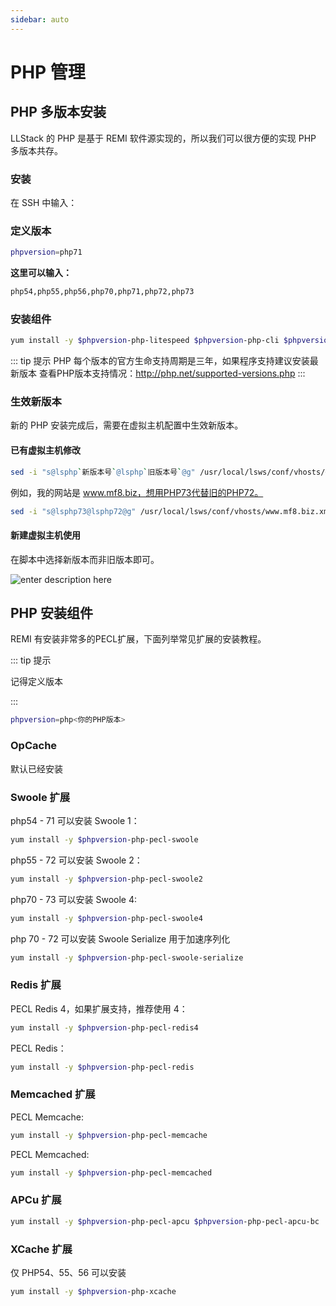 ```yaml
---
sidebar: auto
---
```


# PHP 管理

## PHP 多版本安装

LLStack 的 PHP 是基于 REMI 软件源实现的，所以我们可以很方便的实现 PHP 多版本共存。

### 安装

在 SSH 中输入：

### 定义版本

```bash
phpversion=php71
```

**这里可以输入：**

```bash
php54,php55,php56,php70,php71,php72,php73
```

### 安装组件

```bash
yum install -y $phpversion-php-litespeed $phpversion-php-cli $phpversion-php-bcmath $phpversion-php-gd $phpversion-php-json $phpversion-php-mbstring $phpversion-php-mcrypt $phpversion-php-mysqlnd $phpversion-php-opcache $phpversion-php-pdo $phpversion-php-pecl-crypto $phpversion-php-pecl-mcrypt $phpversion-php-pecl-geoip $phpversion-php-pecl-zip $phpversion-php-recode $phpversion-php-snmp $phpversion-php-soap $phpversion-php-xml
```

::: tip 提示
PHP 每个版本的官方生命支持周期是三年，如果程序支持建议安装最新版本
查看PHP版本支持情况：http://php.net/supported-versions.php
:::

### 生效新版本

新的 PHP 安装完成后，需要在虚拟主机配置中生效新版本。

#### 已有虚拟主机修改

```bash
sed -i "s@lsphp`新版本号`@lsphp`旧版本号`@g" /usr/local/lsws/conf/vhosts/<网站域名>.xml
```

例如，我的网站是 www.mf8.biz，想用PHP73代替旧的PHP72。

```bash
sed -i "s@lsphp73@lsphp72@g" /usr/local/lsws/conf/vhosts/www.mf8.biz.xml
```

#### 新建虚拟主机使用

在脚本中选择新版本而非旧版本即可。

![enter description here](https://pics.mf8.biz/xsj/2019/2/1549435917532.png)

## PHP 安装组件

REMI 有安装非常多的PECL扩展，下面列举常见扩展的安装教程。

::: tip 提示

记得定义版本

:::

```bash
phpversion=php<你的PHP版本>
```

### OpCache

默认已经安装

### Swoole 扩展

php54 - 71 可以安装 Swoole 1：

```bash
yum install -y $phpversion-php-pecl-swoole
```

php55 - 72 可以安装 Swoole 2：

```bash
yum install -y $phpversion-php-pecl-swoole2
```

php70 - 73 可以安装 Swoole 4:

```bash
yum install -y $phpversion-php-pecl-swoole4
```

php 70 - 72 可以安装 Swoole Serialize 用于加速序列化

```bash
yum install -y $phpversion-php-pecl-swoole-serialize
```

### Redis 扩展

PECL Redis 4，如果扩展支持，推荐使用 4：

```bash
yum install -y $phpversion-php-pecl-redis4
```

PECL Redis：

```bash
yum install -y $phpversion-php-pecl-redis
```

### Memcached 扩展

PECL Memcache:

```bash
yum install -y $phpversion-php-pecl-memcache
```

PECL Memcached:

```bash
yum install -y $phpversion-php-pecl-memcached
```

### APCu 扩展

```bash
yum install -y $phpversion-php-pecl-apcu $phpversion-php-pecl-apcu-bc
```

### XCache 扩展

仅 PHP54、55、56 可以安装

```bash
yum install -y $phpversion-php-xcache
```